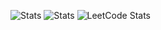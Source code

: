![Stats](http://github-profile-summary-cards.vercel.app/api/cards/profile-details?username=saho-north&theme=tokyonight)
![Stats](http://github-profile-summary-cards.vercel.app/api/cards/repos-per-language?username=saho-north&theme=tokyonight)
![LeetCode Stats](https://leetcard.jacoblin.cool/saho-north?theme=unicorn&font=ABeeZee)
